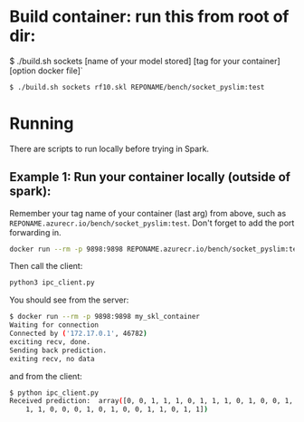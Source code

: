 # Build container: run this from root of dir:

$ ./build.sh sockets [name of your model stored] [tag for your container] [option docker file]`
```bash
$ ./build.sh sockets rf10.skl REPONAME/bench/socket_pyslim:test
```

# Running
There are scripts to run locally before trying in Spark.

## Example 1: Run your container locally (outside of spark):
Remember your tag name of your container (last arg) from above, such as ` REPONAME.azurecr.io/bench/socket_pyslim:test`.  Don't forget to add the port forwarding in.
```bash
docker run --rm -p 9898:9898 REPONAME.azurecr.io/bench/socket_pyslim:test
```

Then call the client:
```bash
python3 ipc_client.py
```

You should see from the server:

```bash
$ docker run --rm -p 9898:9898 my_skl_container
Waiting for connection
Connected by ('172.17.0.1', 46782)
exciting recv, done.
Sending back prediction.
exiting recv, no data
```

and from the client:

```bash
$ python ipc_client.py
Received prediction:  array([0, 0, 1, 1, 1, 0, 1, 1, 1, 0, 1, 0, 0, 1, 0,
    1, 1, 0, 0, 0, 1, 0, 1, 0, 0, 1, 1, 0, 1, 1])
```

